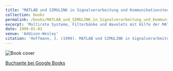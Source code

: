 ```yaml
---
title: "MATLAB und SIMULINK in Signalverarbeitung und Kommunikationstechnik"
collection: books
permalink: /books/MATLAB_und_SIMULINK_in_Signalverarbeitung_und_Kommunikationstechnik
excerpt: 'Multirate Systeme, Filterbänke und Wavelets mit Hilfe der MATLAB/Simulink Software.'
date: 1999-01-01
venue: 'Addison-Wesley'
citation: 'Hoffmann, J. (1999). MATLAB und SIMULINK in Signalverarbeitung und Kommunikationstechnik. Germany: Addison-Wesley.'
---
```


![Book cover](/josef/images/books/1999-01-01-MATLAB_und_SIMULINK_in_Signalverarbeitung_und_Kommunikationstechnik.png)

[Buchseite bei Google Books](https://www.google.com/books/edition/_/NEQOmoALobYC?hl=en)

